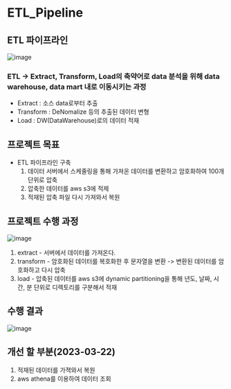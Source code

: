 # ETL_Pipeline
## ETL 파이프라인
![image](https://user-images.githubusercontent.com/48642518/225624054-e1af5b6f-00ec-4336-81e5-ff13eeb811fa.png)

### ETL -> Extract, Transform, Load의 축약어로 data 분석을 위해 data warehouse, data mart 내로 이동시키는 과정
* Extract : 소스 data로부터 추출
* Transform : DeNomalize 등의 추출된 데이터 변형
* Load : DW(DataWarehouse)로의 데이터 적재

## 프로젝트 목표
* ETL 파이프라인 구축
  1. 데이터 서버에서 스케줄링을 통해 가져온 데이터를 변환하고 암호화하여 100개 단위로 압축
  2. 압축한 데이터를 aws s3에 적제
  3. 적재된 압축 파일 다시 가져와서 복원

## 프로젝트 수행 과정
![image](https://user-images.githubusercontent.com/48642518/227080428-bab1cbb6-b697-4bb7-bac9-e1535263eb15.png)
1. extract - 서버에서 데이터를 가져온다.
2. transform - 암호화된 데이터를 복호화한 후 문자열을 변환 -> 변환된 데이터를 암호화하고 다시 압축
3. load - 압축된 데이터를 aws s3에 dynamic partitioning을 통해 년도, 날짜, 시간, 분 단위로 디렉토리를 구분해서 적재


## 수행 결과
![image](https://user-images.githubusercontent.com/48642518/227080143-44aa5158-9459-4823-86d8-cc44bab9d51b.png)

## 개선 할 부분(2023-03-22)
1. 적재된 데이터를 가젹와서 복원
2. aws athena를 이용하여 데이터 조회
